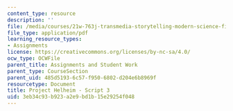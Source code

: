 ```yaml
---
content_type: resource
description: ''
file: /media/courses/21w-763j-transmedia-storytelling-modern-science-fiction-spring-2014/3eb34c93b923a2e9bd1b15e29254f048_MIT21W_763JS14_Blog_3.pdf
file_type: application/pdf
learning_resource_types:
- Assignments
license: https://creativecommons.org/licenses/by-nc-sa/4.0/
ocw_type: OCWFile
parent_title: Assignments and Student Work
parent_type: CourseSection
parent_uid: 485d5193-6c57-f950-6802-d204e6b8969f
resourcetype: Document
title: Project Helheim - Script 3
uid: 3eb34c93-b923-a2e9-bd1b-15e29254f048
---
```

